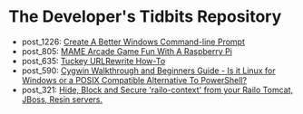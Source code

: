 The Developer's Tidbits Repository
==========

* post_1226: [Create A Better Windows Command-line Prompt](http://devtidbits.com/2014/05/21/create-a-better-windows-command-line-prompt/)
* post_805: [MAME Arcade Game Fun With A Raspberry Pi](http://devtidbits.com/2012/11/26/mame-arcade-game-fun-with-a-raspberry-pi/)
* post_635: [Tuckey URLRewrite How-To](http://devtidbits.com/2011/11/28/tuckey-urlrewrite-how-to/)
* post_590: [Cygwin Walkthrough and Beginners Guide - Is it Linux for Windows or a POSIX Compatible Alternative To PowerShell?](http://devtidbits.com/2011/07/01/cygwin-walkthrough-and-beginners-guide-is-it-linux-for-windows-or-a-posix-compatible-alternative-to-powershell/)
* post_321: [Hide, Block and Secure 'railo-context' from your Railo Tomcat, JBoss, Resin servers.](http://devtidbits.com/2010/05/27/hide-block-and-secure-railo-context-from-your-railo-tomcat-jboss-resin-servers/)
